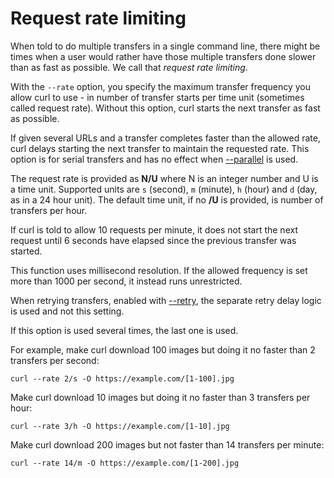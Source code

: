 # Request rate limiting

When told to do multiple transfers in a single command line, there might be
times when a user would rather have those multiple transfers done
slower than as fast as possible. We call that *request rate limiting*.

With the `--rate` option, you specify the maximum transfer frequency you allow
curl to use - in number of transfer starts per time unit (sometimes called
request rate). Without this option, curl starts the next transfer as fast as
possible.

If given several URLs and a transfer completes faster than the allowed rate,
curl delays starting the next transfer to maintain the requested rate. This
option is for serial transfers and has no effect when
[--parallel](../../cmdline/urls/parallel.md) is used.

The request rate is provided as **N/U** where N is an integer number and U is
a time unit. Supported units are `s` (second), `m` (minute), `h` (hour) and
`d` (day, as in a 24 hour unit). The default time unit, if no **/U** is
provided, is number of transfers per hour.

If curl is told to allow 10 requests per minute, it does not start the next
request until 6 seconds have elapsed since the previous transfer was started.

This function uses millisecond resolution. If the allowed frequency is set
more than 1000 per second, it instead runs unrestricted.

When retrying transfers, enabled with [--retry](../downloads/retry.md), the
separate retry delay logic is used and not this setting.

If this option is used several times, the last one is used.

For example, make curl download 100 images but doing it no faster than 2
transfers per second:

    curl --rate 2/s -O https://example.com/[1-100].jpg
    
Make curl download 10 images but doing it no faster than 3 transfers per hour:
  
    curl --rate 3/h -O https://example.com/[1-10].jpg

Make curl download 200 images but not faster than 14 transfers per minute:

    curl --rate 14/m -O https://example.com/[1-200].jpg
